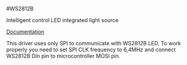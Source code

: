 #WS2812B

Intelligent control LED integrated light source

[Documentation](https://cdn-shop.adafruit.com/datasheets/WS2812B.pdf)

This driver uses only SPI to communicate with WS2812B LED. To work properly you need to set SPI CLK frequency to 6,4MHz and connect WS2812B Din pin to microcontroller MOSI pin.
